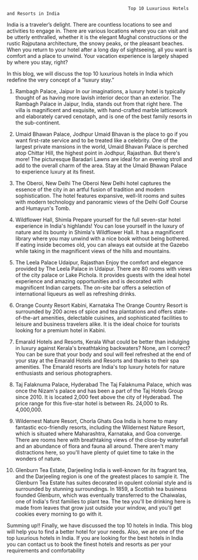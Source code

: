                                                   Top 10 Luxurious Hotels and Resorts in India
 
India is a traveler’s delight. There are countless locations to see and activities to engage in. There are various locations where you can visit and be utterly enthralled, whether it is the elegant Mughal constructions or the rustic Rajputana architecture, the snowy peaks, or the pleasant beaches. When you return to your hotel after a long day of sightseeing, all you want is comfort and a place to unwind. Your vacation experience is largely shaped by where you stay, right?

In this blog, we will discuss the top 10 luxurious hotels in India which redefine the very concept of a “luxury stay.”
 
1.  Rambagh Palace, Jaipur
In our imaginations, a luxury hotel is typically thought of as having more lavish interior decor than an exterior. The Rambagh Palace in Jaipur, India, stands out from that right here. The villa is magnificent and exquisite, with hand-crafted marble latticework and elaborately carved cenotaph, and is one of the best family resorts in the sub-continent.
 
2. Umaid Bhawan Palace, Jodhpur
 Umaid Bhavan is the place to go if you want first-rate service and to be treated like a celebrity. One of the largest private mansions in the world, Umaid Bhavan Palace is perched atop Chittar Hill, the highest point in Jodhpur, Rajasthan. But there's more! The picturesque Baradari Lawns are ideal for an evening stroll and add to the overall charm of the area. Stay at the Umaid Bhawan Palace to experience luxury at its finest.
 
3. The Oberoi, New Delhi
 The Oberoi New Delhi hotel captures the essence of the city in an artful fusion of tradition and modern sophistication. The hotel features expansive, well-lit rooms and suites with modern technology and panoramic views of the Delhi Golf Course and Humayun's Tomb.
 
4. Wildflower Hall, Shimla
Prepare yourself for the full seven-star hotel experience in India's highlands! You can lose yourself in the luxury of nature and its bounty in Shimla's Wildflower Hall. It has a magnificent library where you may unwind with a nice book without being bothered. If eating inside becomes old, you can always eat outside at the Gazebo while taking in the magnificent views of the hills and mountains.

 5. The Leela Palace Udaipur, Rajasthan
 Enjoy the comfort and elegance provided by The Leela Palace in Udaipur. There are 80 rooms with views of the city palace or Lake Pichola. It provides guests with the ideal hotel experience and amazing opportunities and is decorated with magnificent Indian carpets. The on-site bar offers a selection of international liqueurs as well as refreshing drinks.
 
 6. Orange County Resort Kabini, Karnataka
 The Orange Country Resort is surrounded by 200 acres of spice and tea plantations and offers state-of-the-art amenities, delectable cuisines, and sophisticated facilities to leisure and business travelers alike. It is the ideal choice for tourists looking for a premium hotel in Kabini.
 
 7. Emarald Hotels and Resorts, Kerala
What could be better than indulging in luxury against Kerala's breathtaking backwaters? None, am I correct? You can be sure that your body and soul will feel refreshed at the end of your stay at the Emarald Hotels and Resorts and thanks to their spa amenities. The Emarald resorts are India's top luxury hotels for nature enthusiasts and serious photographers.

 8. Taj Falaknuma Palace, Hyderabad
 The Taj Falaknuma Palace, which was once the Nizam's palace and has been a part of the Taj Hotels Group since 2010. It is located 2,000 feet above the city of Hyderabad. The price range for this five-star hotel is between Rs. 24,000 to Rs. 4,000,000.
 
 9. Wildernest Nature Resort, Chorla Ghats Goa
India is home to many fantastic eco-friendly resorts, including the Wildernest Nature Resort, which is situated where Maharashtra, Karnataka, and Goa converge. There are rooms here with breathtaking views of the close-by waterfall and an abundance of flora and fauna all around. There aren't many distractions here, so you'll have plenty of quiet time to take in the wonders of nature.
 
10. Glenburn Tea Estate, Darjeeling
India is well-known for its fragrant tea, and the Darjeeling region is one of the greatest places to sample it. The Glenburn Tea Estate has suites decorated in opulent colonial style and is surrounded by stunning surroundings. In 1859, a Scottish tea business founded Glenburn, which was eventually transferred to the Chaiwalas, one of India's first families to plant tea. The tea you'll be drinking here is made from leaves that grow just outside your window, and you'll get cookies every morning to go with it.

Summing up!!
Finally, we have discussed the top 10 hotels in India. This blog will help you to find a better hotel for your needs. Also, we are one of the top luxurious hotels in India. If you are looking for the best hotels in India you can contact us to book the finest hotels and resorts as per your requirements and comfortability
